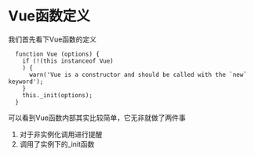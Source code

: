 # Vue函数定义
我们首先看下Vue函数的定义
```js{6}
  function Vue (options) {
    if (!(this instanceof Vue)
    ) {
      warn('Vue is a constructor and should be called with the `new` keyword');
    }
    this._init(options);
  }
```
可以看到Vue函数内部其实比较简单，它无非就做了两件事
1. 对于非实例化调用进行提醒
2. 调用了实例下的_init函数